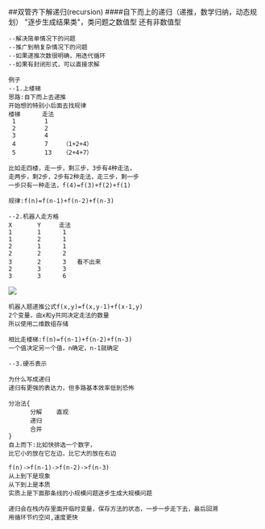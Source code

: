 ##双管齐下解递归(recursion)
####自下而上的递归（递推，数学归纳，动态规划）
"逐步生成结果类"，类问题之数值型
还有非数值型
```
--解决简单情况下的问题
--推广到稍复杂情况下的问题
--如果递推次数很明确，用迭代循环
--如果有封闭形式，可以直接求解

例子
--1.上楼梯
思路:自下而上去递推
开始想的特别小后面去找规律
楼梯      走法
 1        1
 2        2
 3        4
 4        7    （1+2+4）
 5        13   （2+4+7）

比如走四楼，走一步，剩三步，3步有4种走法，
走两步，剩2步，2步有2种走法，走三步，剩一步
一步只有一种走法，f(4)=f(3)+f(2)+f(1)

规律:f(n)=f(n-1)+f(n-2)+f(n-3)

--2.机器人走方格
X       Y     走法
1       1      1
1       2      1
2       1      1
2       2      2
3       2      3   看不出来
2       3      3
3       3      6         
```
![](https://note.youdao.com/yws/public/resource/f203939d06b267a17218f976ad641e71/xmlnote/5F956A52C7094DE6BC8491AED11F86D7/2609)
```
机器人题递推公式f(x,y)=f(x,y-1)+f(x-1,y)
2个变量，由x和y共同决定走法的数量
所以使用二维数组存储

相比走楼梯:f(n)=f(n-1)+f(n-2)+f(n-3)
一个值决定另一个值，n确定，n-1就确定

--3.硬币表示

为什么写成递归
递归有更强的表达力，但多路基本效率低到恐怖

分治法{
      分解    直观
      递归
      合并
}
自上而下:比如快排选一个数字，
比它小的放在它左边，比它大的放在右边

f(n)->f(n-1)->f(n-2)->f(n-3)
从上到下是现象
从下到上是本质
实质上是下面那条线的小规模问题逐步生成大规模问题

递归会在栈内存里面开临时变量，保存方法的状态，一步一步走下去，最后回溯
用循环节约空间,速度更快
